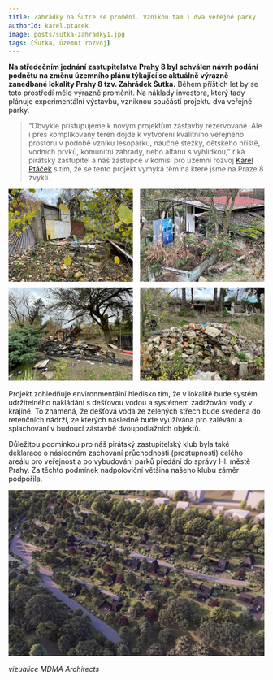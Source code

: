 ```yaml
---
title: Zahrádky na Šutce se promění. Vznikou tam i dva veřejné parky
authorId: karel.ptacek
image: posts/sutka-zahradky1.jpg
tags: [Śutka, Územní rozvoj]
---
```


**Na středečním jednání zastupitelstva Prahy 8 byl schválen návrh podání podnětu na změnu územního plánu týkající se aktuálně výrazně zanedbané lokality Prahy 8 tzv. Zahrádek Šutka.** Během příštích let by se toto prostředí mělo výrazně proměnit. Na náklady investora, který tady plánuje experimentální výstavbu, vzniknou součástí projektu dva veřejné parky.

> “Obvykle přistupujeme k novým projektům zástavby rezervovaně. Ale i přes komplikovaný terén dojde k vytvoření kvalitního veřejného prostoru v podobě vzniku lesoparku, naučné stezky, dětského hřiště, vodních prvků, komunitní zahrady, nebo altánu s vyhlídkou,” říká pirátský zastupitel a náš zástupce v komisi pro územní rozvoj [Karel Ptáček](https://praha8.pirati.cz/lide/karel-ptacek.html) s tím, že se tento projekt vymyká těm na které jsme na Praze 8 zvyklí. 

![Současný stav](/assets/img/posts/sutka-zahradky3.jpg)

Projekt zohledňuje environmentální hledisko tím, že v lokalitě bude systém udržitelného nakládání s dešťovou vodou a systémem zadržování vody v krajině. To znamená, že dešťová voda ze zelených střech bude svedena do retenčních nádrží, ze kterých následně bude využívána pro zalévání a splachování v budoucí zástavbě dvoupodlažních objektů.

Důležitou podmínkou pro náš pirátský zastupitelský klub byla také deklarace o následném zachování průchodnosti (prostupnosti) celého areálu pro veřejnost a po vybudování parků předání do správy Hl. městě Prahy. Za těchto podmínek nadpoloviční většina našeho klubu záměr podpořila.

![Vizualizace](/assets/img/posts/sutka-zahradky2.jpg)

*vizualice MDMA Architects*     

